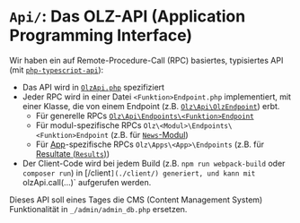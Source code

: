 # `Api/`: Das OLZ-API (Application Programming Interface)

Wir haben ein auf Remote-Procedure-Call (RPC) basiertes, typisiertes API (mit [`php-typescript-api`](https://github.com/allestuetsmerweh/php-typescript-api)):

- Das API wird in [`OlzApi.php`](./OlzApi.php) spezifiziert
- Jeder RPC wird in einer Datei `<Funktion>Endpoint.php` implementiert, mit einer Klasse, die von einem Endpoint (z.B. [`Olz\Api\OlzEndpoint`](./OlzEndpoint.php)) erbt.
    - Für generelle RPCs [`Olz\Api\Endpoints\<Funktion>Endpoint`](./Endpoints/)
    - Für modul-spezifische RPCs `Olz\<Modul>\Endpoints\<Funktion>Endpoint` (z.B. für [`News`-Modul](../News/Endpoints/))
    - Für [App](../Apps/)-spezifische RPCs `Olz\Apps\<App>\Endpoints` (z.B. für [Resultate (`Results`)](../Apps/Results/Endpoints/))
- Der Client-Code wird bei jedem Build (z.B. `npm run webpack-build` oder `composer run`) in [/client`](./client/) generiert, und kann mit `olzApi.call(...)` aufgerufen werden.

Dieses API soll eines Tages die CMS (Content Management System) Funktionalität in `_/admin/admin_db.php` ersetzen.
